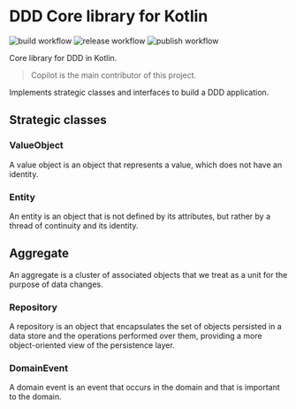 # DDD Core library for Kotlin

![build workflow](https://github.com/ng-galien/ddd-kotlin/actions/workflows/build.yml/badge.svg?branch=main)
![release workflow](https://github.com/ng-galien/ddd-kotlin/actions/workflows/release-drafter.yml/badge.svg)
![publish workflow](https://github.com/ng-galien/ddd-kotlin/actions/workflows/publish.yml/badge.svg)

Core library for DDD in Kotlin.

> Copilot is the main contributor of this project.

Implements strategic classes and interfaces to build a DDD application.

## Strategic classes

### ValueObject

A value object is an object that represents a value, which does not have an identity.

### Entity

An entity is an object that is not defined by its attributes, but rather by a thread of continuity and its identity.

## Aggregate

An aggregate is a cluster of associated objects that we treat as a unit for the purpose of data changes.

### Repository

A repository is an object that encapsulates the set of objects persisted in a data store and the operations performed over them, providing a more object-oriented view of the persistence layer.

### DomainEvent

A domain event is an event that occurs in the domain and that is important to the domain.
